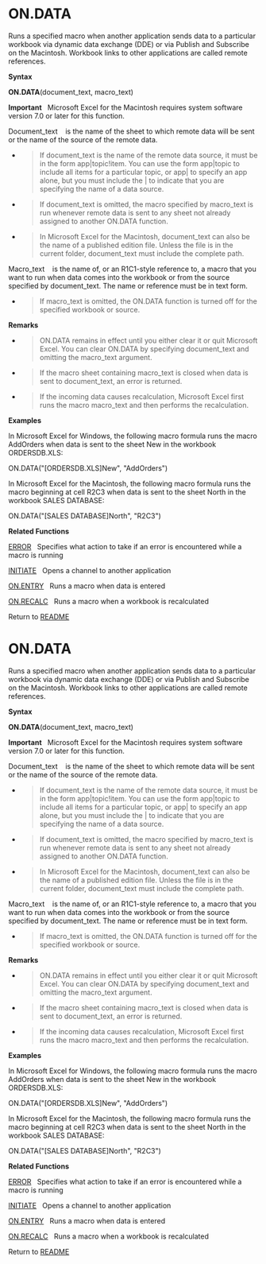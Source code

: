 # ON.DATA

Runs a specified macro when another application sends data to a
particular workbook via dynamic data exchange (DDE) or via Publish and
Subscribe on the Macintosh. Workbook links to other applications are
called remote references.

**Syntax**

**ON.DATA**(document\_text, macro\_text)

**Important**&nbsp;&nbsp;&nbsp;Microsoft Excel for the Macintosh
requires system software version 7.0 or later for this function.

Document\_text&nbsp;&nbsp;&nbsp;&nbsp;is the name of the sheet to which
remote data will be sent or the name of the source of the remote data.

  - > If document\_text is the name of the remote data source, it must
    > be in the form app|topic\!item. You can use the form app|topic to
    > include all items for a particular topic, or app| to specify an
    > app alone, but you must include the | to indicate that you are
    > specifying the name of a data source.

  - > If document\_text is omitted, the macro specified by macro\_text
    > is run whenever remote data is sent to any sheet not already
    > assigned to another ON.DATA function.

  - > In Microsoft Excel for the Macintosh, document\_text can also be
    > the name of a published edition file. Unless the file is in the
    > current folder, document\_text must include the complete path.


Macro\_text&nbsp;&nbsp;&nbsp;&nbsp;is the name of, or an R1C1-style
reference to, a macro that you want to run when data comes into the
workbook or from the source specified by document\_text. The name or
reference must be in text form.

  - > If macro\_text is omitted, the ON.DATA function is turned off for
    > the specified workbook or source.


**Remarks**

  - > ON.DATA remains in effect until you either clear it or quit
    > Microsoft Excel. You can clear ON.DATA by specifying
    > document\_text and omitting the macro\_text argument.

  - > If the macro sheet containing macro\_text is closed when data is
    > sent to document\_text, an error is returned.

  - > If the incoming data causes recalculation, Microsoft Excel first
    > runs the macro macro\_text and then performs the recalculation.


**Examples**

In Microsoft Excel for Windows, the following macro formula runs the
macro AddOrders when data is sent to the sheet New in the workbook
ORDERSDB.XLS:

ON.DATA("\[ORDERSDB.XLS\]New", "AddOrders")

In Microsoft Excel for the Macintosh, the following macro formula runs
the macro beginning at cell R2C3 when data is sent to the sheet North in
the workbook SALES DATABASE:

ON.DATA("\[SALES DATABASE\]North", "R2C3")

**Related Functions**

[ERROR](ERROR.md)&nbsp;&nbsp;&nbsp;Specifies what action to take if an error is
encountered while a macro is running

[INITIATE](INITIATE.md)&nbsp;&nbsp;&nbsp;Opens a channel to another application

[ON.ENTRY](ON.ENTRY.md)&nbsp;&nbsp;&nbsp;Runs a macro when data is entered

[ON.RECALC](ON.RECALC.md)&nbsp;&nbsp;&nbsp;Runs a macro when a workbook is recalculated



Return to [README](README.md#O)

# ON.DATA

Runs a specified macro when another application sends data to a
particular workbook via dynamic data exchange (DDE) or via Publish and
Subscribe on the Macintosh. Workbook links to other applications are
called remote references.

**Syntax**

**ON.DATA**(document\_text, macro\_text)

**Important**&nbsp;&nbsp;&nbsp;Microsoft Excel for the Macintosh
requires system software version 7.0 or later for this function.

Document\_text&nbsp;&nbsp;&nbsp;&nbsp;is the name of the sheet to which
remote data will be sent or the name of the source of the remote data.

  - > If document\_text is the name of the remote data source, it must
    > be in the form app|topic\!item. You can use the form app|topic to
    > include all items for a particular topic, or app| to specify an
    > app alone, but you must include the | to indicate that you are
    > specifying the name of a data source.

  - > If document\_text is omitted, the macro specified by macro\_text
    > is run whenever remote data is sent to any sheet not already
    > assigned to another ON.DATA function.

  - > In Microsoft Excel for the Macintosh, document\_text can also be
    > the name of a published edition file. Unless the file is in the
    > current folder, document\_text must include the complete path.


Macro\_text&nbsp;&nbsp;&nbsp;&nbsp;is the name of, or an R1C1-style
reference to, a macro that you want to run when data comes into the
workbook or from the source specified by document\_text. The name or
reference must be in text form.

  - > If macro\_text is omitted, the ON.DATA function is turned off for
    > the specified workbook or source.


**Remarks**

  - > ON.DATA remains in effect until you either clear it or quit
    > Microsoft Excel. You can clear ON.DATA by specifying
    > document\_text and omitting the macro\_text argument.

  - > If the macro sheet containing macro\_text is closed when data is
    > sent to document\_text, an error is returned.

  - > If the incoming data causes recalculation, Microsoft Excel first
    > runs the macro macro\_text and then performs the recalculation.


**Examples**

In Microsoft Excel for Windows, the following macro formula runs the
macro AddOrders when data is sent to the sheet New in the workbook
ORDERSDB.XLS:

ON.DATA("\[ORDERSDB.XLS\]New", "AddOrders")

In Microsoft Excel for the Macintosh, the following macro formula runs
the macro beginning at cell R2C3 when data is sent to the sheet North in
the workbook SALES DATABASE:

ON.DATA("\[SALES DATABASE\]North", "R2C3")

**Related Functions**

[ERROR](ERROR.md)&nbsp;&nbsp;&nbsp;Specifies what action to take if an error is
encountered while a macro is running

[INITIATE](INITIATE.md)&nbsp;&nbsp;&nbsp;Opens a channel to another application

[ON.ENTRY](ON.ENTRY.md)&nbsp;&nbsp;&nbsp;Runs a macro when data is entered

[ON.RECALC](ON.RECALC.md)&nbsp;&nbsp;&nbsp;Runs a macro when a workbook is recalculated



Return to [README](README.md#O)

